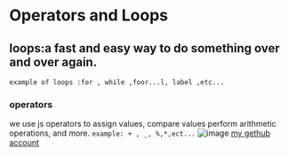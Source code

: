 # Operators and Loops
## **loops**:a fast and easy way to do something over and over again.
``
example of loops :for , while ,foor...l, label ,etc...
``

### **operators**

we use js operators to assign values, compare values perform arithmetic operations, and more.
``
example: + , _, %,*,ect...
``
![image](https://cs.nyu.edu/elearning/CSCI_UA_0002/submodules/while_loops/whileloops_augmentedassignment.png)
[my gethub account](https://github.com/mohamad-omar/learning-journal)
